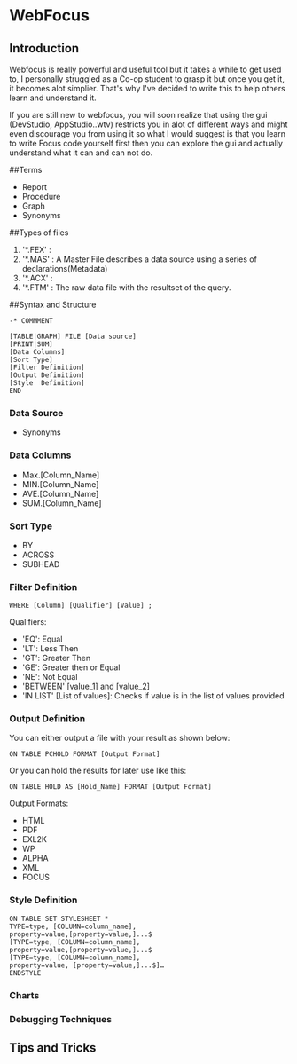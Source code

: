 # WebFocus

## Introduction
Webfocus is really powerful and useful tool but it takes a while to get used to, I personally struggled as a Co-op student to grasp it but once you get it, it becomes alot simplier. That's why I've decided to write this to help others learn and understand it. 

If you are still new to webfocus, you will soon realize that using the gui (DevStudio, AppStudio..wtv) restricts you in alot of different ways and might even discourage you from using it so what I would suggest is that you learn to write Focus code yourself first then you can explore the gui and actually understand what it can and can not do.

##Terms
* Report
* Procedure 
* Graph
* Synonyms



##Types of files 
1. '*.FEX' : 
2. '*.MAS' : A Master File describes a data source using a series of declarations(Metadata)
3. '*.ACX' :
4. '*.FTM' : The raw data file with the resultset of the query.

##Syntax and Structure

```
-* COMMMENT 

[TABLE|GRAPH] FILE [Data source]
[PRINT|SUM]
[Data Columns]
[Sort Type]
[Filter Definition]
[Output Definition]
[Style  Definition]
END
```



### Data Source
* Synonyms

### Data Columns

* Max.[Column_Name]
* MIN.[Column_Name]
* AVE.[Column_Name]
* SUM.[Column_Name]

### Sort Type
* BY
* ACROSS
* SUBHEAD

### Filter Definition
```
WHERE [Column] [Qualifier] [Value] ;
```
Qualifiers: 
* 'EQ': Equal
* 'LT': Less Then
* 'GT': Greater Then
* 'GE': Greater then or Equal
* 'NE': Not Equal
* 'BETWEEN' [value_1] and [value_2] 
* 'IN LIST' [List of values]: Checks if value is in the list of values provided

### Output Definition
You can either output a file with your result as shown below:

```
ON TABLE PCHOLD FORMAT [Output Format]
```
Or you can hold the results for later use like this:
```
ON TABLE HOLD AS [Hold_Name] FORMAT [Output Format]
```

Output Formats:
* HTML
* PDF
* EXL2K
* WP
* ALPHA
* XML
* FOCUS

### Style  Definition
```
ON TABLE SET STYLESHEET *
TYPE=type, [COLUMN=column_name],
property=value,[property=value,]...$
[TYPE=type, [COLUMN=column_name],
property=value,[property=value,]...$
[TYPE=type, [COLUMN=column_name],
property=value, [property=value,]...$]…
ENDSTYLE
```
### Charts
### Debugging Techniques
## Tips and Tricks
